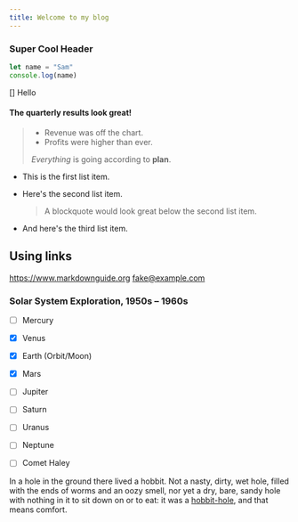 ```yaml
---
title: Welcome to my blog
---
```


### Super Cool Header
``` javascript
let name = "Sam"
console.log(name)
```

[] Hello 

#### The quarterly results look great!
> - Revenue was off the chart.
> - Profits were higher than ever.
> 
>  *Everything* is going according to **plan**.

* This is the first list item.
* Here's the second list item.

    > A blockquote would look great below the second list item.

* And here's the third list item.

## Using links
<https://www.markdownguide.org>
<fake@example.com>

### Solar System Exploration, 1950s – 1960s

- [ ] Mercury
- [x] Venus
- [x] Earth (Orbit/Moon)
- [x] Mars
- [ ] Jupiter
- [ ] Saturn
- [ ] Uranus
- [ ] Neptune
- [ ] Comet Haley


In a hole in the ground there lived a hobbit. Not a nasty, dirty, wet hole, filled with the ends
of worms and an oozy smell, nor yet a dry, bare, sandy hole with nothing in it to sit down on or to
eat: it was a [hobbit-hole][1], and that means comfort.

[1]: <https://en.wikipedia.org/wiki/Hobbit#Lifestyle> "Hobbit lifestyles"
